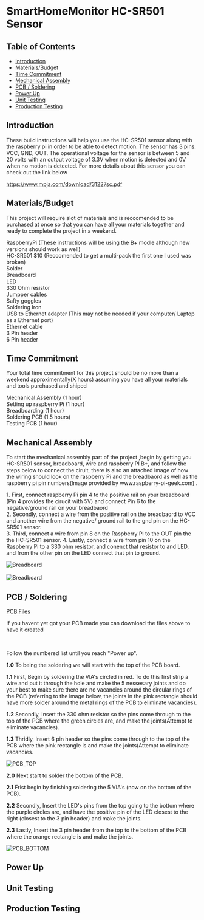 # SmartHomeMonitor HC-SR501 Sensor

## Table of Contents
* [Introduction](#Introduction)
* [Materials/Budget](#Materials/Budget)
* [Time Commitment](#Time_Commitment)
* [Mechanical Assembly](#Mechanical_Assembly)
* [PCB / Soldering](#PCB_Soldering)
* [Power Up](#Power_up)
* [Unit Testing](#Unit_Testing)
* [Production Testing](#Production_Testing)


## <a name="Introduction">Introduction</a>

<p>These build instructions will help you use the HC-SR501 sensor along with the raspberry pi in order to be able to detect motion. The sensor has 3 pins: VCC, GND, OUT. The operational voltage for the sensor is between 5 and 20 volts with an output voltage of 3.3V when motion is detected and 0V when no motion is detected. For more details about this sensor you can check out the link below </p> 

https://www.mpja.com/download/31227sc.pdf


## <a name="Materials/Budget">Materials/Budget</a>

<p>This project will require alot of materials and is reccomended to be purchased at once so that you can have all your materials together and ready to complete the project in a weekend.
  
RaspberryPi (These instructions will be using the B+ modle although new versions should work as well) <br>
HC-SR501 $10 (Reccomended to get a multi-pack the first one I used was broken)<br>
Solder<br>
Breadboard <br>
LED<br>
330 Ohm resistor <br>
Jumpper cables <br>
Safty goggles <br>
Soldering Iron <br>
USB to Ethernet adapter (This may not be needed if your computer/ Laptop as a Ethernet port) <br> 
Ethernet cable <br>
3 Pin header  <br>
6 Pin header  <br>

</p>



## <a name="Time_Commitment">Time Commitment</a>

<p> Your total time commitment for this project should be no more than a weekend approximentally(X hours) assuming you have all your materials and tools purchased and shiped  <br> 

Mechanical Assembly (1 hour)  <br>
Setting up raspberry Pi (1 hour)  <br>
Breadboarding (1 hour)  <br>
Soldering PCB (1.5 hours)  <br>
Testing PCB (1 hour)  <br>
</p>


## <a name="Mechanical_Assembly">Mechanical Assembly</a>

<p>To start the mechanical assembly part of the project ,begin by getting you HC-SR501 sensor, breadboard, wire and raspberry PI B+, and follow the steps below to connect the ciruit, there is also an attached image of how the wiring should look on the raspberry Pi and the breadbaord as well as the raspberry pi pin numbers(Image provided by www.raspberry-pi-geek.com) .<br>
</p>

<p> 1. First, connect raspberry Pi pin 4 to the positive rail on your breadboard (Pin 4 provides the cirucit with 5V) and
connect Pin 6 to the negative/ground rail on your breadbaord <Pin 6 is the ground pin> </br>
  2. Secondly, connect a wire from the positive rail on the breadbaord to VCC and another wire from the negative/ ground rail to the gnd pin on the HC-SR501 sensor. </br>
  3. Third, connect a wire from pin 8 on the Raspberry Pi to the OUT pin the the HC-SR501 sensor.
  4. Lastly, connect a wire from pin 10 on the Raspberry Pi to a 330 ohm resistor, and conenct that resistor to and LED, and from the other pin on the LED connect that pin to ground. </br>
</p>




![Breadboard](http://www.raspberry-pi-geek.com/var/rpi/storage/images/media/images/raspib-gpio/12356-1-eng-US/RasPiB-GPIO_reference.png)</br>
</br>
![Breadboard](https://github.com/getLiauba/SmartHomeMonitor/blob/master/Images/Fritzing/HC-SR501-Pi_Breadboard.jpg?raw=true)<br />


## <a name="PCB_Soldering">PCB / Soldering</a>



[PCB Files](https://github.com/getLiauba/SmartHomeMonitor/tree/master/Electronics/PCB)

<p>If you havent yet got your PCB made you can download the files above to have it created</p> <br/>


Follow the numbered list until you reach "Power up".

**1.0** To being the soldering we will start with the top of the PCB board.

**1.1** First, Begin by soldering the VIA's circled in red. To do this first strip a wire and put it through the hole and make the 5 nessesary joints and do your best to make sure there are no vacancies around the circular rings of the PCB (referring to the image below, the joints in the pink rectangle should have more solder around the metal rings of the PCB to eliminate vacancies).
  
**1.2** Secondly, Insert the 330 ohm resistor so the pins come through to the top of the PCB where the green circles are, and make the joints(Attempt to eliminate vacancies).
  
**1.3** Thridly, Insert 6 pin header so the pins come through to the top of the PCB where the pink rectangle is and make the joints(Attempt to eliminate vacancies. 


![PCB_TOP](https://github.com/getLiauba/SmartHomeMonitor/blob/master/Images/PCB_TOP.png?raw=true)

**2.0** Next start to solder the bottom of the PCB. 

**2.1** Frist begin by finishing soldering the 5 VIA's (now on the bottom of the PCB). 

**2.2** Secondly, Insert the LED's pins from the top going to the bottom where the purple circles are, and have the positive pin of the LED closest to the right (closest to the 3 pin header) and make the joints. 

**2.3** Lastly, Insert the 3 pin header from the top to the bottom of the PCB where the orange rectangle is and make the joints.



![PCB_BOTTOM](https://github.com/getLiauba/SmartHomeMonitor/blob/master/Images/PCB_Bottom.png?raw=true)



## <a name="Power_up">Power Up</a>




## <a name="Unit_Testing">Unit Testing</a>




## <a name="Production_Testing">Production Testing</a>





